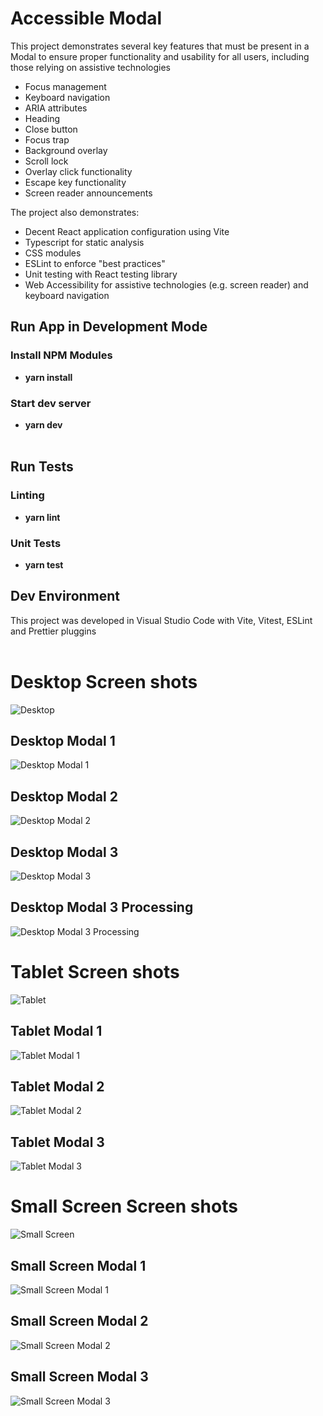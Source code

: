 # Accessible Modal

This project demonstrates several key features that must be present in a Modal to ensure proper functionality and usability for all users, including those relying on assistive technologies

- Focus management
- Keyboard navigation
- ARIA attributes
- Heading
- Close button
- Focus trap
- Background overlay
- Scroll lock
- Overlay click functionality
- Escape key functionality
- Screen reader announcements

The project also demonstrates:

- Decent React application configuration using Vite
- Typescript for static analysis
- CSS modules
- ESLint to enforce "best practices"
- Unit testing with React testing library
- Web Accessibility for assistive technologies (e.g. screen reader) and keyboard navigation

## Run App in Development Mode

### Install NPM Modules

- **yarn install**

### Start dev server

- **yarn dev**
  <br><br>

## Run Tests

### Linting

- **yarn lint**

### Unit Tests

- **yarn test**

## Dev Environment

This project was developed in Visual Studio Code with Vite, Vitest, ESLint and Prettier pluggins
<br><br>

# Desktop Screen shots

![Desktop](/screenshots/desktop.png)

## Desktop Modal 1

![Desktop Modal 1](/screenshots/desktop-modal-1.png)

## Desktop Modal 2

![Desktop Modal 2](/screenshots/desktop-modal-2.png)

## Desktop Modal 3

![Desktop Modal 3](/screenshots/desktop-modal-3.png)

## Desktop Modal 3 Processing

![Desktop Modal 3 Processing](/screenshots/desktop-modal-3-processing.png)

# Tablet Screen shots

![Tablet](/screenshots/tablet.png)

## Tablet Modal 1

![Tablet Modal 1](/screenshots/tablet-modal-1.png)

## Tablet Modal 2

![Tablet Modal 2](/screenshots/tablet-modal-2.png)

## Tablet Modal 3

![Tablet Modal 3](/screenshots/tablet-modal-3.png)

# Small Screen Screen shots

![Small Screen](/screenshots/small-screen.png)

## Small Screen Modal 1

![Small Screen Modal 1](/screenshots/small-screen-modal-1.png)

## Small Screen Modal 2

![Small Screen Modal 2](/screenshots/small-screen-modal-2.png)

## Small Screen Modal 3

![Small Screen Modal 3](/screenshots/small-screen-modal-3.png)
